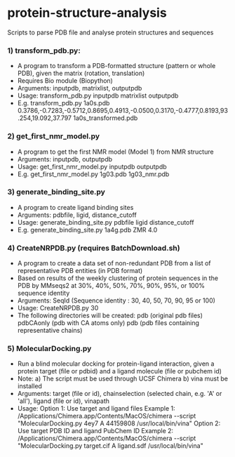 # protein-structure-analysis
Scripts to parse PDB file and analyse protein structures and sequences

### 1) transform_pdb.py: 
  - A program to transform a PDB-formatted structure (pattern or whole PDB), given the matrix (rotation, translation)
  - Requires Bio module (Biopython)
  - Arguments: inputpdb, matrixlist, outputpdb
  - Usage: transform_pdb.py inputpdb matrixlist outputpdb
  - E.g. transform_pdb.py 1a0s.pdb 0.3786,-0.7283,-0.5712,0.8695,0.4913,-0.0500,0.3170,-0.4777,0.8193,93.254,19.092,37.797 1a0s_transformed.pdb
  
### 2) get_first_nmr_model.py
  - A program to get the first NMR model (Model 1) from NMR structure
  - Arguments: inputpdb, outputpdb
  - Usage: get_first_nmr_model.py inputpdb outputpdb
  - E.g. get_first_nmr_model.py 1g03.pdb 1g03_nmr.pdb
  
### 3) generate_binding_site.py
  - A program to create ligand binding sites
  - Arguments: pdbfile, ligid, distance_cutoff
  - Usage: generate_binding_site.py pdbfile ligid distance_cutoff
  - E.g. generate_binding_site.py 1a4g.pdb ZMR 4.0
  
### 4) CreateNRPDB.py (requires BatchDownload.sh)
  - A program to create a data set of non-redundant PDB from a list of representative PDB entities (in PDB format) 
  - Based on results of the weekly clustering of protein sequences in the PDB by MMseqs2 at 30%, 40%, 50%, 70%, 90%, 95%, or 100% sequence identity
  - Arguments: SeqId (Sequence identity : 30, 40, 50, 70, 90, 95 or 100)
  - Usage: CreateNRPDB.py 30
  - The following directories will be created: 
      pdb (original pdb files)
      pdbCAonly (pdb with CA atoms only)
      pdb<SeqID> (pdb files containing representative chains)
  
### 5) MolecularDocking.py
  - Run a blind molecular docking for protein-ligand interaction, given a protein target (file or pdbid) and a ligand molecule (file or pubchem id)
  - Note: 
    a) The script must be used through UCSF Chimera
    b) vina must be installed 
  - Arguments: target (file or id), chainselection (selected chain, e.g. 'A' or 'all'), ligand (file or id), vinapath
  - Usage:
    Option 1: Use target and ligand files
    Example 1: /Applications/Chimera.app/Contents/MacOS/chimera --script "MolecularDocking.py 4ey7 A 44159808 /usr/local/bin/vina"
    Option 2: Use target PDB ID and ligand PubChem ID
    Example 2: /Applications/Chimera.app/Contents/MacOS/chimera --script "MolecularDocking.py target.cif A ligand.sdf /usr/local/bin/vina"
  

